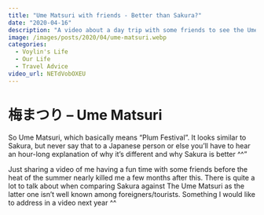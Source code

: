 ```yaml
---
title: "Ume Matsuri with friends - Better than Sakura?"
date: "2020-04-16"
description: "A video about a day trip with some friends to see the Ume Matsuri, which is very similar to the Sakura trees."
image: /images/posts/2020/04/ume-matsuri.webp
categories:
  - Voylin's Life
  - Our Life
  - Travel Advice
video_url: NETdVobOXEU
---
```


# 梅まつり – Ume Matsuri

So Ume Matsuri, which basically means “Plum Festival”. It looks similar to Sakura, but never say that to a Japanese person or else you’ll have to hear an hour-long explanation of why it’s different and why Sakura is better ^^”

Just sharing a video of me having a fun time with some friends before the heat of the summer nearly killed me a few months after this. There is quite a lot to talk about when comparing Sakura against The Ume Matsuri as the latter one isn’t well known among foreigners/tourists. Something I would like to address in a video next year ^^
